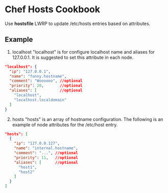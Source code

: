 Chef Hosts Cookbook
===================

Use **hostsfile** LWRP to update /etc/hosts entries based on attributes.

## Example

1. localhost
  "localhost" is for configure localhost name and aliases for 127.0.0.1. It is suggested to set this attribute in each node.

```JSON
"localhost": {
  "ip": "127.0.0.1",
  "name": "funny.hostname",
  "comment": "Woooooo", //optional
  "priority": 20,       //optional
  "aliases": [          //optional
    "localhost",
    "localhost.localdomain"
  ]
}
```

2. hosts
  "hosts" is an array of hostname configuration. The following is an example of node attributes for the /etc/host entry.

```JSON
"hosts": [
  {
    "ip": "127.0.0.127",
    "name": "internal.hostname",
    "comment": "...", //optional
    "priority": 11,   //optional
    "aliases": [      //optional
      "host1",
      "host2"
    ]
  }
]
```
